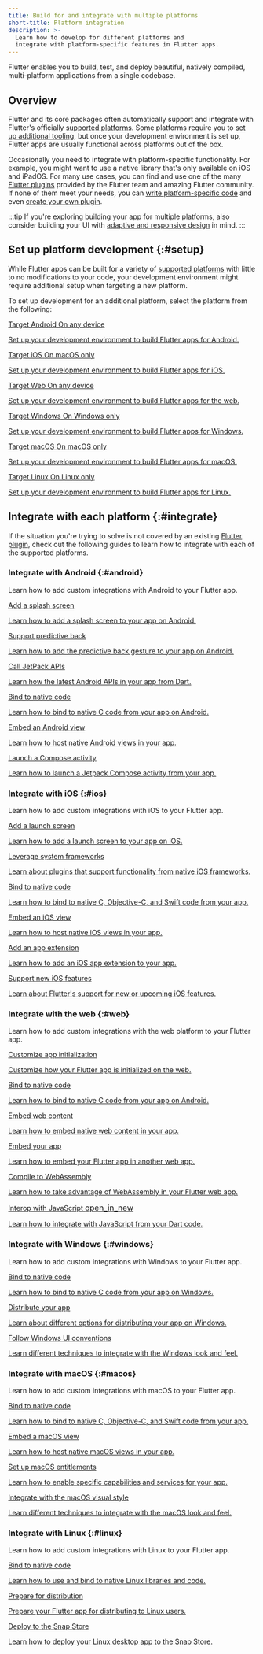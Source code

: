```yaml
---
title: Build for and integrate with multiple platforms
short-title: Platform integration
description: >-
  Learn how to develop for different platforms and
  integrate with platform-specific features in Flutter apps.
---
```


Flutter enables you to build, test, and deploy beautiful, natively compiled,
multi-platform applications from a single codebase.

## Overview

Flutter and its core packages often automatically support and integrate
with Flutter's officially [supported platforms][].
Some platforms require you to [set up additional tooling](#setup),
but once your development environment is set up,
Flutter apps are usually functional across platforms out of the box.

Occasionally you need to integrate with platform-specific functionality.
For example, you might want to use a native library that's
only available on iOS and iPadOS.
For many use cases, you can find and use one of the many [Flutter plugins][]
provided by the Flutter team and amazing Flutter community.
If none of them meet your needs, you can
[write platform-specific code][] and even [create your own plugin][].

:::tip
If you're exploring building your app for multiple platforms,
also consider building your UI with [adaptive and responsive design][] in mind.
:::

[supported platforms]: /reference/supported-platforms
[Flutter plugins]: /packages-and-plugins/using-packages
[write platform-specific code]: /platform-integration/platform-channels
[create your own plugin]: /packages-and-plugins/developing-packages
[adaptive and responsive design]: /ui/adaptive-responsive/

## Set up platform development {:#setup}

While Flutter apps can be built for a variety of [supported platforms][]
with little to no modifications to your code,
your development environment might require additional setup
when targeting a new platform.

To set up development for an additional platform,
select the platform from the following:

<div class="card-grid">
  <a class="card outlined-card" href="/platform-integration/android/setup">
    <div class="card-header">
      <span class="card-title">Target Android</span>
      <span class="card-subtitle">On any device</span>
    </div>
    <div class="card-content">
      <p>Set up your development environment to build Flutter apps for Android.</p>
    </div>
  </a>
  <a class="card outlined-card" href="/platform-integration/ios/setup">
    <div class="card-header">
      <span class="card-title">Target iOS</span>
      <span class="card-subtitle">On macOS only</span>
    </div>
    <div class="card-content">
      <p>Set up your development environment to build Flutter apps for iOS.</p>
    </div>
  </a>
  <a class="card outlined-card" href="/platform-integration/web/setup">
    <div class="card-header">
      <span class="card-title">Target Web</span>
      <span class="card-subtitle">On any device</span>
    </div>
    <div class="card-content">
      <p>Set up your development environment to build Flutter apps for the web.</p>
    </div>
  </a>
  <a class="card outlined-card" href="/platform-integration/windows/setup">
    <div class="card-header">
      <span class="card-title">Target Windows</span>
      <span class="card-subtitle">On Windows only</span>
    </div>
    <div class="card-content">
      <p>Set up your development environment to build Flutter apps for Windows.</p>
    </div>
  </a>
  <a class="card outlined-card" href="/platform-integration/macos/setup">
    <div class="card-header">
      <span class="card-title">Target macOS</span>
      <span class="card-subtitle">On macOS only</span>
    </div>
    <div class="card-content">
      <p>Set up your development environment to build Flutter apps for macOS.</p>
    </div>
  </a>
  <a class="card outlined-card" href="/platform-integration/linux/setup">
    <div class="card-header">
      <span class="card-title">Target Linux</span>
      <span class="card-subtitle">On Linux only</span>
    </div>
    <div class="card-content">
      <p>Set up your development environment to build Flutter apps for Linux.</p>
    </div>
  </a>
</div>

## Integrate with each platform {:#integrate}

If the situation you're trying to solve is not
covered by an existing [Flutter plugin][],
check out the following guides to learn how to
integrate with each of the supported platforms.

[Flutter plugin]: /packages-and-plugins/using-packages#searching-for-packages

### Integrate with Android {:#android}

Learn how to add custom integrations with Android to your Flutter app.

<div class="card-grid">
  <a class="card outlined-card" href="/platform-integration/android/splash-screen">
    <div class="card-header">
      <span class="card-title">Add a splash screen</span>
    </div>
    <div class="card-content">
      <p>Learn how to add a splash screen to your app on Android.</p>
    </div>
  </a>
  <a class="card outlined-card" href="/platform-integration/android/predictive-back">
    <div class="card-header">
      <span class="card-title">Support predictive back</span>
    </div>
    <div class="card-content">
      <p>Learn how to add the predictive back gesture to your app on Android.</p>
    </div>
  </a>
  <a class="card outlined-card" href="/platform-integration/android/call-jetpack-apis">
    <div class="card-header">
      <span class="card-title">Call JetPack APIs</span>
    </div>
    <div class="card-content">
      <p>Learn how the latest Android APIs in your app from Dart.</p>
    </div>
  </a>
  <a class="card outlined-card" href="/platform-integration/android/c-interop">
    <div class="card-header">
      <span class="card-title">Bind to native code</span>
    </div>
    <div class="card-content">
      <p>Learn how to bind to native C code from your app on Android.</p>
    </div>
  </a>
  <a class="card outlined-card" href="/platform-integration/android/platform-views">
    <div class="card-header">
      <span class="card-title">Embed an Android view</span>
    </div>
    <div class="card-content">
      <p>Learn how to host native Android views in your app.</p>
    </div>
  </a>
  <a class="card outlined-card" href="/platform-integration/android/compose-activity">
    <div class="card-header">
      <span class="card-title">Launch a Compose activity</span>
    </div>
    <div class="card-content">
      <p>Learn how to launch a Jetpack Compose activity from your app.</p>
    </div>
  </a>
</div>

### Integrate with iOS {:#ios}

Learn how to add custom integrations with iOS to your Flutter app.

<div class="card-grid">
  <a class="card outlined-card" href="/platform-integration/ios/launch-screen">
    <div class="card-header">
      <span class="card-title">Add a launch screen</span>
    </div>
    <div class="card-content">
      <p>Learn how to add a launch screen to your app on iOS.</p>
    </div>
  </a>
  <a class="card outlined-card" href="/platform-integration/ios/apple-frameworks">
    <div class="card-header">
      <span class="card-title">Leverage system frameworks</span>
    </div>
    <div class="card-content">
      <p>Learn about plugins that support functionality from native iOS frameworks.</p>
    </div>
  </a>
  <a class="card outlined-card" href="/platform-integration/ios/c-interop">
    <div class="card-header">
      <span class="card-title">Bind to native code</span>
    </div>
    <div class="card-content">
      <p>Learn how to bind to native C, Objective-C, and Swift code from your app.</p>
    </div>
  </a>
  <a class="card outlined-card" href="/platform-integration/ios/platform-views">
    <div class="card-header">
      <span class="card-title">Embed an iOS view</span>
    </div>
    <div class="card-content">
      <p>Learn how to host native iOS views in your app.</p>
    </div>
  </a>
  <a class="card outlined-card" href="/platform-integration/ios/app-extensions">
    <div class="card-header">
      <span class="card-title">Add an app extension</span>
    </div>
    <div class="card-content">
      <p>Learn how to add an iOS app extension to your app.</p>
    </div>
  </a>
  <a class="card outlined-card" href="/platform-integration/ios/ios-latest">
    <div class="card-header">
      <span class="card-title">Support new iOS features</span>
    </div>
    <div class="card-content">
      <p>Learn about Flutter's support for new or upcoming iOS features.</p>
    </div>
  </a>
</div>

### Integrate with the web {:#web}

Learn how to add custom integrations with the
web platform to your Flutter app.

<div class="card-grid">
  <a class="card outlined-card" href="/platform-integration/web/initialization">
    <div class="card-header">
      <span class="card-title">Customize app initialization</span>
    </div>
    <div class="card-content">
      <p>Customize how your Flutter app is initialized on the web.</p>
    </div>
  </a>
  <a class="card outlined-card" href="/platform-integration/android/c-interop">
    <div class="card-header">
      <span class="card-title">Bind to native code</span>
    </div>
    <div class="card-content">
      <p>Learn how to bind to native C code from your app on Android.</p>
    </div>
  </a>
  <a class="card outlined-card" href="/platform-integration/web/web-content-in-flutter">
    <div class="card-header">
      <span class="card-title">Embed web content</span>
    </div>
    <div class="card-content">
      <p>Learn how to embed native web content in your app.</p>
    </div>
  </a>
  <a class="card outlined-card" href="/platform-integration/web/embedding-flutter-web">
    <div class="card-header">
      <span class="card-title">Embed your app</span>
    </div>
    <div class="card-content">
      <p>Learn how to embed your Flutter app in another web app.</p>
    </div>
  </a>
  <a class="card outlined-card" href="/platform-integration/web/wasm/">
    <div class="card-header">
      <span class="card-title">Compile to WebAssembly</span>
    </div>
    <div class="card-content">
      <p>Learn how to take advantage of WebAssembly in your Flutter web app.</p>
    </div>
  </a>
  <a class="card outlined-card" href="{{site.dart-site}}/interop/js-interop" target="_blank">
    <div class="card-header">
      <span class="card-title">
        <span>Interop with JavaScript</span>
        <span class="material-symbols" aria-hidden="true" style="font-size: 1rem;">open_in_new</span>
      </span>
    </div>
    <div class="card-content">
      <p>Learn how to integrate with JavaScript from your Dart code.</p>
    </div>
  </a>
</div>

### Integrate with Windows {:#windows}

Learn how to add custom integrations with Windows to your Flutter app.

<div class="card-grid">
  <a class="card outlined-card" href="/platform-integration/windows/building/#integrating-with-windows">
    <div class="card-header">
      <span class="card-title">Bind to native code</span>
    </div>
    <div class="card-content">
      <p>Learn how to bind to native C code from your app on Windows.</p>
    </div>
  </a>
  <a class="card outlined-card" href="/platform-integration/windows/building/#distributing-windows-apps">
    <div class="card-header">
      <span class="card-title">Distribute your app</span>
    </div>
    <div class="card-content">
      <p>Learn about different options for distributing your app on Windows.</p>
    </div>
  </a>
  <a class="card outlined-card" href="platform-integration/windows/building#supporting-windows-ui-guidelines">
    <div class="card-header">
      <span class="card-title">Follow Windows UI conventions</span>
    </div>
    <div class="card-content">
      <p>Learn different techniques to integrate with the Windows look and feel.</p>
    </div>
  </a>
</div>

### Integrate with macOS {:#macos}

Learn how to add custom integrations with macOS to your Flutter app.

<div class="card-grid">
  <a class="card outlined-card" href="/platform-integration/macos/c-interop">
    <div class="card-header">
      <span class="card-title">Bind to native code</span>
    </div>
    <div class="card-content">
      <p>Learn how to bind to native C, Objective-C, and Swift code from your app.</p>
    </div>
  </a>
  <a class="card outlined-card" href="/platform-integration/macos/platform-views">
    <div class="card-header">
      <span class="card-title">Embed a macOS view</span>
    </div>
    <div class="card-content">
      <p>Learn how to host native macOS views in your app.</p>
    </div>
  </a>
  <a class="card outlined-card" href="/platform-integration/macos/building#entitlements-and-the-app-sandbox">
    <div class="card-header">
      <span class="card-title">Set up macOS entitlements</span>
    </div>
    <div class="card-content">
      <p>Learn how to enable specific capabilities and services for your app.</p>
    </div>
  </a>
  <a class="card outlined-card" href="/platform-integration/macos/building#integrating-with-macos-look-and-feel">
    <div class="card-header">
      <span class="card-title">Integrate with the macOS visual style</span>
    </div>
    <div class="card-content">
      <p>Learn different techniques to integrate with the macOS look and feel.</p>
    </div>
  </a>
</div>

### Integrate with Linux {:#linux}

Learn how to add custom integrations with Linux to your Flutter app.

<div class="card-grid">
  <a class="card outlined-card" href="/platform-integration/linux/building#integrate-with-linux">
    <div class="card-header">
      <span class="card-title">Bind to native code</span>
    </div>
    <div class="card-content">
      <p>Learn how to use and bind to native Linux libraries and code.</p>
    </div>
  </a>
  <a class="card outlined-card" href="/platform-integration/linux/building#prepare-linux-apps-for-distribution">
    <div class="card-header">
      <span class="card-title">Prepare for distribution</span>
    </div>
    <div class="card-content">
      <p>Prepare your Flutter app for distributing to Linux users.</p>
    </div>
  </a>
  <a class="card outlined-card" href="/deployment/linux/">
    <div class="card-header">
      <span class="card-title">Deploy to the Snap Store</span>
    </div>
    <div class="card-content">
      <p>Learn how to deploy your Linux desktop app to the Snap Store.</p>
    </div>
  </a>
</div>
